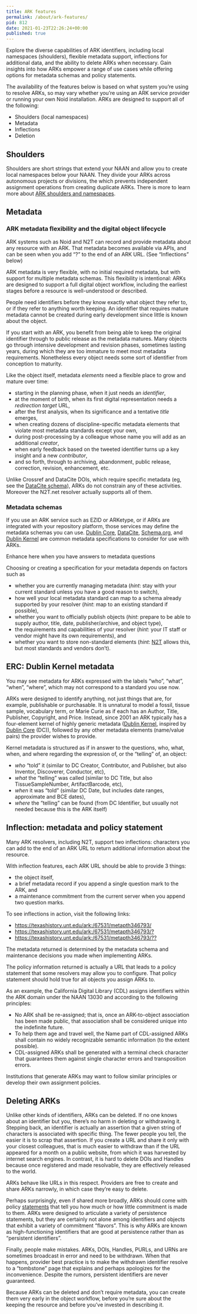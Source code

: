 ```yaml
---
title: ARK features
permalink: /about/ark-features/
pid: 812
date: 2021-01-23T22:26:24+00:00
published: true
---
```


Explore the diverse capabilities of ARK identifiers, including local
namespaces (shoulders), flexible metadata support, inflections for additional
data, and the ability to delete ARKs when necessary. Gain insights into how
ARKs empower a range of use cases while offering options for metadata schemas
and policy statements.

<!--more-->

The availability of the features below is based on what system you’re using to
resolve ARKs, so may vary whether you’re using an ARK service provider or
running your own Noid installation. ARKs are designed to support all of the
following:

-   Shoulders (local namespaces)
-   Metadata
-   Inflections
-   Deletion

## Shoulders

Shoulders are short strings that extend your NAAN and allow you to create
local namespaces below your NAAN. They divide your ARKs across autonomous
projects or divisions, the which prevents independent assignment operations
from creating duplicate ARKs. There is more to learn more about [ARK shoulders
and namespaces].

## Metadata

### **ARK metadata flexibility and the digital object lifecycle**

ARK systems such as Noid and N2T can record and provide metadata about any
resource with an ARK. That metadata becomes available via APIs, and can be
seen when you add “?” to the end of an ARK URL. (See “Inflections” below)

ARK metadata is very flexible, with no initial required metadata, but with
support for multiple metadata schemas. This flexibility is intentional: ARKs
are designed to support a full digital object workflow, including the earliest
stages before a resource is well-understood or described.

People need identifiers before they know exactly what object they refer to, or
if they refer to anything worth keeping. An identifier that requires mature
metadata cannot be created during early development since little is known
about the object.

If you start with an ARK, you benefit from being able to keep the original
identifier through to public release as the metadata matures. Many objects go
through intensive development and revision phases, sometimes lasting years,
during which they are too immature to meet most metadata requirements.
Nonetheless every object needs some sort of identifier from conception to
maturity.

Like the object itself, metadata *elements* need a flexible place to grow and
mature over time:

-   starting in the planning phase, when it just needs an *identifier*,
-   at the moment of birth, when its first digital representation needs a
    *redirection target* URL,
-   after the first analysis, when its significance and a tentative *title* emerges,
-   when creating dozens of discipline-specific metadata elements that violate
    most metadata standards except your own,
-   during post-processing by a colleague whose name you will add as an
    additional *creator*,
-   when early feedback based on the tweeted identifier turns up a key insight
    and a new *contributor*,
-   and so forth, through to archiving, abandonment, public release,
    correction, revision, enhancement, etc.

Unlike Crossref and DataCite DOIs, which require specific metadata (eg, see
the [DataCite schema]), ARKs do not constrain any of these activities.
Moreover the N2T.net resolver actually supports all of them.

### **Metadata schemas**

If you use an ARK service such as EZID or ARKetype, or if ARKs are integrated
with your repository platform, those services may define the metadata schemas
you can use. [Dublin Core], [DataCite], [Schema.org], and [Dublin Kernel] are
common metadata specifications to consider for use with ARKs.

Enhance here when you have answers to metadata questions

Choosing or creating a specification for your metadata depends on factors such as

-   whether you are currently managing metadata (*hint*: stay with your
    current standard unless you have a good reason to switch),
-   how well your local metadata standard can map to a schema already
    supported by your resolver (*hint*: map to an existing standard if
    possible),
-   whether you want to officially publish objects (*hint*: prepare to be able
    to supply author, title, date, publisher/archive, and object type),
-   the requirements and capabilities of your resolver (*hint*: your IT staff
    or vendor might have its own requirements), and
-   whether you want to store non-standard elements (*hint*: [N2T] allows
    this, but most standards and vendors don’t).

## ERC: Dublin Kernel metadata

You may see metadata for ARKs expressed with the labels “who”, “what”, “when”,
“where”, which may not correspond to a standard you use now.

ARKs were designed to identify anything, not just things that are, for
example, publishable or purchasable. It is unnatural to model a fossil, tissue
sample, vocabulary term, or Marie Curie as if each has an Author, Title,
Publisher, Copyright, and Price. Instead, since 2001 an ARK typically has a
four-element kernel of highly generic metadata ([Dublin Kernel], inspired by
[Dublin Core] (DC)), followed by any other metadata elements (name/value
pairs) the provider wishes to provide.

Kernel metadata is structured as if in answer to the questions, who, what,
when, and where regarding the expression of, or the “telling” of, an object:

-   *who* “told” it (similar to DC Creator, Contributor, and Publisher, but
    also Inventor, Discoverer, Conductor, etc),
-   *what* the “telling” was called (similar to DC Title, but also
    TissueSampleNumber, ArtifactBarcode, etc),
-   *when* it was “told” (similar DC Date, but includes date ranges,
    approximate and BCE dates),
-   *where* the “telling” can be found (from DC Identifier, but usually not
    needed because this is the ARK itself)

## Inflection: metadata and policy statement

Many ARK resolvers, including N2T, support two inflections: characters you can
add to the end of an ARK URL to return additional information about the
resource.

With inflection features, each ARK URL should be able to provide 3 things:

-   the object itself,
-   a brief metadata record if you append a single question mark to the ARK, and
-   a maintenance commitment from the current server when you append two
    question marks.

To see inflections in action, visit the following links:

-   <https://texashistory.unt.edu/ark:/67531/metapth346793/>
-   <https://texashistory.unt.edu/ark:/67531/metapth346793/?>
-   <https://texashistory.unt.edu/ark:/67531/metapth346793/??>

The metadata returned is determined by the metadata schema and maintenance
decisions you made when implementing ARKs.

The policy information returned is actually a URL that leads to a policy
statement that some resolvers may allow you to configure. That policy
statement should hold true for all objects you assign ARKs to.

As an example, the California Digital Library (CDL) assigns identifiers within
the ARK domain under the NAAN 13030 and according to the following principles:

-   No ARK shall be re-assigned; that is, once an ARK-to-object association
    has been made public, that association shall be considered unique into the
    indefinite future.
-   To help them age and travel well, the Name part of CDL-assigned ARKs shall
    contain no widely recognizable semantic information (to the extent
    possible).
-   CDL-assigned ARKs shall be generated with a terminal check character that
    guarantees them against single character errors and transposition errors.

Institutions that generate ARKs may want to follow similar principles or
develop their own assignment policies.

## Deleting ARKs

Unlike other kinds of identifiers, ARKs can be deleted. If no one knows about
an identifier but you, there’s no harm in deleting or withdrawing it. Stepping
back, an identifier is actually an assertion that a given string of characters
is associated with specific thing. The fewer people you tell, the easier it is
to scrap that assertion. If you create a URL and share it only with your
closest colleagues, that is much easier to withdraw than if the URL appeared
for a month on a public website, from which it was harvested by internet
search engines. In contrast, it is hard to delete DOIs and Handles because
once registered and made resolvable, they are effectively released to the
world.

ARKs behave like URLs in this respect. Providers are free to create and share
ARKs narrowly, in which case they’re easy to delete.

Perhaps surprisingly, even if shared more broadly, ARKs should come with
policy [statements] that tell you how much or how little commitment is made to
them. ARKs were designed to articulate a variety of persistence statements,
but they are certainly not alone among identifiers and objects that exhibit a
variety of commitment “flavors”. This is why ARKs are known as
high-functioning identifiers that are good at persistence rather than as
“persistent identifiers”.

Finally, people make mistakes. ARKs, DOIs, Handles, PURLs, and URNs are
sometimes broadcast in error and need to be withdrawn. When that happens,
provider best practice is to make the withdrawn identifier resolve to a
“tombstone” page that explains and perhaps apologizes for the inconvenience.
Despite the rumors, persistent identifiers are never guaranteed.

Because ARKs can be deleted and don’t require metadata, you can create them
very early in the object workflow, before you’re sure about the keeping the
resource and before you’ve invested in describing it.

[ARK shoulders and namespaces]: about-ark-namespaces.md
[DataCite schema]: https://schema.datacite.org/meta/kernel-4.2/
[Dublin Core]: https://dublincore.org/
[DataCite]: https://schema.datacite.org/
[Schema.org]: https://schema.org/
[Dublin Kernel]: https://dublincore.org/groups/kernel/spec/
[N2T]: https://n2t.net/
[statements]: https://doi.org/10.5334/dsj-2017-039
